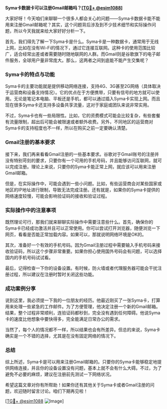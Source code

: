 **Syma卡数据卡可以注册Gmail邮箱吗？[[TG💪+ @esim1088](https://t.me/s/esim1088)]**

大家好呀！今天咱们来聊聊一个很多人都会关心的问题——Syma卡数据卡能不能用来注册Gmail邮箱呢？其实，这个问题背后涉及到不少技术细节和实际操作问题，所以今天我就来给大家好好分析一下。

首先，我们得先了解一下Syma卡是什么。Syma卡是一种数据卡，通常用于无线上网，比如在没有Wi-Fi的情况下，通过它连接互联网。这种卡的使用范围比较广，适合经常出差或者需要随时随地联网的人群。而Gmail则是谷歌旗下的电子邮件服务，全球用户量非常庞大。那么，这两者之间到底能不能产生交集呢？

### Syma卡的特点与功能

Syma卡的主要功能就是提供移动网络连接，支持4G、3G甚至2G网络（具体取决于运营商和设备支持情况）。它的优点在于方便携带，只要有信号的地方就可以使用。无论是笔记本电脑、平板还是手机，都可以通过插入Syma卡实现上网。而且现在很多Syma卡还支持多设备共享流量，这对于家庭或团队来说非常实用。

不过，Syma卡也有一些局限性。比如，它的资费模式可能会比较复杂，有些套餐有流量限制，超出后可能会被限速或者额外收费。另外，不同地区的运营商对Syma卡的支持程度也不一样，所以在购买之前一定要确认清楚。

### Gmail注册的基本要求

接下来，我们再来看看Gmail注册的一些基本要求。谷歌对于Gmail账号的注册并没有特别苛刻的要求，只要你有一个可用的手机号码，并且能够访问互联网，就可以完成注册。理论上来说，只要你的Syma卡能正常上网，就应该可以用来注册Gmail邮箱。

但是，在实际操作中，可能会遇到一些小问题。比如，有些运营商会对某些国家或地区的IP地址进行限制，导致无法完成注册。还有就是，如果你的Syma卡提供的网络速度较慢，可能会影响验证码的接收和验证过程。

### 实际操作中的注意事项

既然理论可行，那我们就来聊聊实际操作中需要注意些什么。首先，确保你的Syma卡已经成功激活并且可以正常使用。你可以尝试打开浏览器，随便浏览一下网页，看看是否能正常加载内容。如果可以，那就说明网络环境是OK的。

其次，准备好一个有效的手机号码。因为Gmail注册过程中需要输入手机号码来接收验证码，所以这个步骤非常重要。如果你担心使用国外号码会有问题，可以选择国内的手机号码试试看。

最后，记得检查一下你的设备设置。有时候，防火墙或者代理服务器可能会干扰注册过程，所以建议在注册时暂时关闭这些功能。

### 成功案例分享

说到这里，我必须提一下我的一位朋友的经历。他最近刚买了一张Syma卡，打算用来处理一些紧急的工作邮件。为了方便管理，他决定注册一个新的Gmail邮箱。结果，整个过程非常顺利，连验证码都秒到，完全没有遇到任何障碍。他说Syma卡的速度比他想象中要快得多，完全能满足日常办公的需求。

当然了，每个人的情况都不一样，所以结果也会有所差异。但总的来说，Syma卡确实是一个不错的选择，尤其是在没有固定网络的情况下。

### 总结

综上所述，Syma卡是可以用来注册Gmail邮箱的。只要你的Syma卡能够稳定地提供网络连接，并且你的设备设置没有问题，基本上就不会有什么大碍。不过，为了避免不必要的麻烦，建议在注册前先测试一下网络状况。

希望这篇文章对你有所帮助！如果你还有其他关于Syma卡或者Gmail注册的问题，欢迎随时留言讨论。咱们下期再见啦！

[[TG💪+ @esim1088](https://t.me/s/esim1088) ![Image](https://i.postimg.cc/4NQfJmqS/Snipaste-2025-05-13-00-14-12.png)]